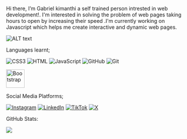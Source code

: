 Hi there, I’m Gabriel kimanthi a self trained person intrested in web development!. I'm interested in solving the problem of web pages taking hours to open by increasing their speed .I'm currently working on Javascript which helps me create interactive and dynamic web pages.

![ALT text](https://github.com/Gabriel-project39/Gabriel-project39/blob/main/Screenshot%202024-11-20%20at%2007-36-48%20Setting%20Up%20a%20Web%20Developer%20Work%20Environment%20Terminal%20Zsh%20and%20TMUX%20%C2%B7%20Web%20UI%20Engineer%20from%20Hamburg%20Germany.png)

<!---
Gabriel-project39/Gabriel-project39 is a ✨ special ✨ repository because its `README.md` (this file) appears on your GitHub profile.
You can click the Preview link to take a look at your changes.
--->

Languages learnt;

![CSS3](https://img.shields.io/badge/css-%3231572B6.svg?style=for-the-badge&logo=css3&logoColor=white) ![HTML](https://img.shields.io/badge/html-%23E34F26.svg?style=for-the-badge&logo=html&logoColor=white) ![JavaScript](https://img.shields.io/badge/javascript-%23323330.svg?style=for-the-badge&logo=javascript&logoColor=%23F7DF1E) ![GitHub](https://img.shields.io/badge/github-%23121011.svg?style=for-the-badge&logo=github&logoColor=white) ![Git](https://img.shields.io/badge/git-%23F05033.svg?style=for-the-badge&logo=git&logoColor=white) <p> <div><img src="https://user-images.githubusercontent.com/74038190/212280805-9bcb336b-8c55-46a8-abf8-ff286ab55472.gif" alt="Bootstrap" width="50" height="50"/></div>

</p>
Social Media Platforms;

[![Instagram](https://img.shields.io/badge/Instagram-%23E4405F.svg?logo=Instagram&logoColor=white)](https://instagram.com/gab) [![LinkedIn](https://img.shields.io/badge/LinkedIn-%230077B5.svg?logo=linkedin&logoColor=white)](https://linkedin.com/in/gab) [![TikTok](https://img.shields.io/badge/TikTok-%23000000.svg?logo=TikTok&logoColor=white)](https://tiktok.com/@gab) [![X](https://img.shields.io/badge/X-black.svg?logo=X&logoColor=white)](https://x.com/gab)

GitHub Stats:

![](https://github-readme-stats.vercel.app/api?username=Gabriel-project39&theme=dark_border=false&include_all_commits=false&count_private=false)<br/>
